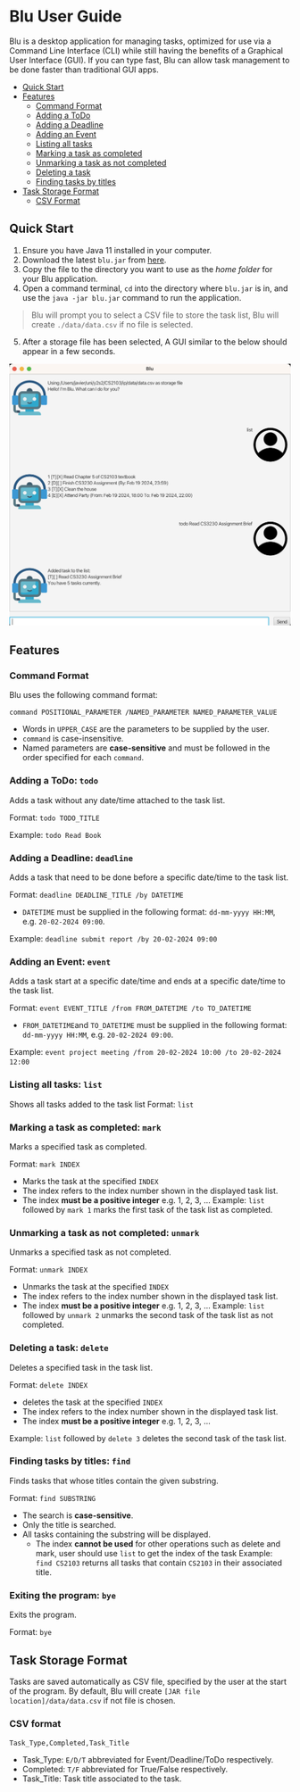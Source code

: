 # Blu User Guide
Blu is a desktop application for managing tasks, optimized for use via a Command Line Interface (CLI) while still having the benefits of a Graphical User Interface (GUI). If you can type fast, Blu can allow task management to be done faster than traditional GUI apps.

- [Quick Start](#quick-start)
- [Features](#features)
    - [Command Format](#command-format)
    - [Adding a ToDo](#adding-a-todo-todo)
    - [Adding a Deadline](#adding-a-deadline-deadline)
    - [Adding an Event](#adding-an-event-event)
    - [Listing all tasks](#listing-all-tasks-list)
    - [Marking a task as completed](#marking-a-task-as-completed-mark)
    - [Unmarking a task as not completed](#unmarking-a-task-as-not-completed-unmark)
    - [Deleting a task](#deleting-a-task-delete)
    - [Finding tasks by titles](#finding-tasks-by-titles-find)
- [Task Storage Format](#task-storage-format)
    - [CSV Format](#csv-format)

## Quick Start
1. Ensure you have Java 11 installed in your computer.
2. Download the latest `blu.jar` from [here](https://github.com/Javiery3889/ip/releases).
3. Copy the file to the directory you want to use as the *home folder* for your Blu application.
4. Open a command terminal, `cd` into the directory where `blu.jar` is in, and use the `java -jar blu.jar` command to run the application.

> Blu will prompt you to select a CSV file to store the task list, Blu will create `./data/data.csv` if no file is selected.

5. After a storage file has been selected, A GUI similar to the below should appear in a few seconds.

![Picture of UI](Ui.png)

## Features
### Command Format
Blu uses the following command format:
```
command POSITIONAL_PARAMETER /NAMED_PARAMETER NAMED_PARAMETER_VALUE
``` 

- Words in `UPPER_CASE` are the parameters to be supplied by the user.
- `command` is case-insensitive.
- Named parameters are **case-sensitive** and must be followed in the order specified for each `command`.

### Adding a ToDo: `todo`
Adds a task without any date/time attached to the task list.

Format: `todo TODO_TITLE`

Example: `todo Read Book`

### Adding a Deadline: `deadline`
Adds a task that need to be done before a specific date/time to the task list.

Format: `deadline DEADLINE_TITLE /by DATETIME`
- `DATETIME` must be supplied in the following format: `dd-mm-yyyy HH:MM`, e.g. `20-02-2024 09:00`.

Example: `deadline submit report /by 20-02-2024 09:00`
### Adding an Event: `event`
Adds a task start at a specific date/time and ends at a specific date/time to the task list.

Format: `event EVENT_TITLE /from FROM_DATETIME /to TO_DATETIME`
- `FROM_DATETIME`and `TO_DATETIME` must be supplied in the following format: `dd-mm-yyyy HH:MM`, e.g. `20-02-2024 09:00`.

Example: `event project meeting /from 20-02-2024 10:00 /to 20-02-2024 12:00`

### Listing all tasks: `list`
Shows all tasks added to the task list
Format: `list`

### Marking a task as completed: `mark`
Marks a specified task as completed.

Format: `mark INDEX`
- Marks the task at the specified `INDEX`
- The index refers to the index number shown in the displayed task list.
- The index **must be a positive integer** e.g. 1, 2, 3, ...
Example: `list` followed by `mark 1` marks the first task of the task list as completed.
### Unmarking a task as not completed: `unmark`
Unmarks a specified task as not completed.

Format: `unmark INDEX`
- Unmarks the task at the specified `INDEX`
- The index refers to the index number shown in the displayed task list.
- The index **must be a positive integer** e.g. 1, 2, 3, ...
Example: `list` followed by `unmark 2` unmarks the second task of the task list as not completed.
### Deleting a task: `delete`
Deletes a specified task in the task list.

Format: `delete INDEX`
- deletes the task at the specified `INDEX`
- The index refers to the index number shown in the displayed task list.
- The index **must be a positive integer** e.g. 1, 2, 3, ...

Example: `list` followed by `delete 3` deletes the second task of the task list.

### Finding tasks by titles: `find`
Finds tasks that whose titles contain the given substring.

Format: `find SUBSTRING`
- The search is **case-sensitive**.
- Only the title is searched.
- All tasks containing the substring will be displayed.
    - The index **cannot be used** for other operations such as delete and mark, user should use `list` to get the index of the task
Example: `find CS2103` returns all tasks that contain `CS2103` in their associated title.

### Exiting the program: `bye`
Exits the program.

Format: `bye`

## Task Storage Format
Tasks are saved automatically as CSV file, specified by the user at the start of the program. By default, Blu will create `[JAR file location]/data/data.csv` if not file is chosen.
### CSV format
```
Task_Type,Completed,Task_Title
```
- Task_Type: `E/D/T` abbreviated for Event/Deadline/ToDo respectively.
- Completed: `T/F` abbreviated for True/False respectively.
- Task_Title: Task title associated to the task.